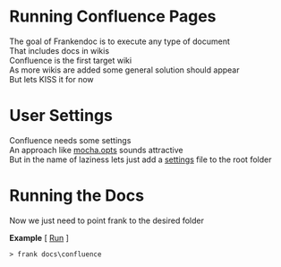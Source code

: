 # Running Confluence Pages

The goal of Frankendoc is to execute any type of document  
That includes docs in wikis  
Confluence is the first target wiki  
As more wikis are added some general solution should appear  
But lets KISS it for now  

# User Settings

Confluence needs some settings  
An approach like [mocha.opts](http://visionmedia.github.com/mocha/) sounds attractive  
But in the name of laziness lets just add a [settings](https://github.com/limadelic/frankendoc/blob/master/docs/confluence/settings.coffee) file to the root folder  

# Running the Docs

Now we just need to point frank to the desired folder

**Example** [ [Run](https://github.com/limadelic/frankendoc/blob/master/docs/src/run.coffee) ]
```
> frank docs\confluence
```
